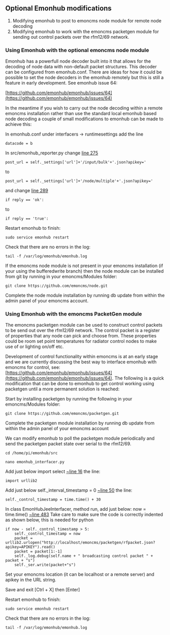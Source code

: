 ## Optional Emonhub modifications

1. Modifying emonhub to post to emoncms node module for remote node decoding
2. Modifying emonhub to work with the emoncms packetgen module for sending out control packets over the rfm12/69 network.

### Using Emonhub with the optional emoncms node module

Emonhub has a powerfull node decoder built into it that allows for the decoding of node data with non-default packet structures. This decoder can be configured from emonhub.conf. There are ideas for how it could be possible to set the node decoders in the emonhub remotely but this is still a feature in early development. See emonhub issue 64:

[https://github.com/emonhub/emonhub/issues/64](https://github.com/emonhub/emonhub/issues/64)

In the meantime if you wish to carry out the node decoding within a remote emoncms installation rather than use the standard local emonhub based node decoding a couple of small modifications to emonhub can be made to achieve this:

In emonhub.conf under interfacers -> runtimesettings add the line

    datacode = b

In src/emonhub_reporter.py change [line 275](https://github.com/emonhub/emonhub/blob/development/src/emonhub_reporter.py#L275)

    post_url = self._settings['url']+'/input/bulk'+'.json?apikey='

to

    post_url = self._settings['url']+'/node/multiple'+'.json?apikey='
    
and change [line 289](https://github.com/emonhub/emonhub/blob/development/src/emonhub_reporter.py#L289)

    if reply == 'ok':
    
to

    if reply == 'true':

Restart emonhub to finish:

    sudo service emonhub restart
    
Check that there are no errors in the log:

    tail -f /var/log/emonhub/emonhub.log
    
If the emoncms node module is not present in your emoncms installation (if your using the bufferedwrite branch) then the node module can be installed from git by running in your emoncms/Modules folder:

    git clone https://github.com/emoncms/node.git
    
Complete the node module installation by running db update from within the admin panel of your emoncms account.

### Using Emonhub with the emoncms PacketGen module

The emoncms packetgen module can be used to construct control packets to be send out over the rfm12/69 network. The control packet is a register of properties that any node can pick and choose from. These properties could be room set point temperatures for radiator control nodes to make use of or lighting on/off etc. 

Development of control functionality within emoncms is at an early stage and we are currently discussing the best way to interface emonhub with emoncms for control, see: [https://github.com/emonhub/emonhub/issues/64](https://github.com/emonhub/emonhub/issues/64). The following is a quick modification that can be done to emonhub to get control working using packetgen until a more permanent solution is reached:

Start by installing packetgen by running the following in your emoncms/Modules folder:

    git clone https://github.com/emoncms/packetgen.git
    
Complete the packetgen module installation by running db update from within the admin panel of your emoncms account

We can modify emonhub to poll the packetgen module periodically and send the packetgen packet state over serial to the rfm12/69.

    cd /home/pi/emonhub/src
    
    nano emonhub_interfacer.py
    
Add just below import select [~line 16](https://github.com/emonhub/emonhub/blob/development/src/emonhub_interfacer.py#L16) the line:

    import urllib2
    
Add just below self._interval_timestamp = 0 [~line 50](https://github.com/emonhub/emonhub/blob/development/src/emonhub_interfacer.py#L50) the line:

    self._control_timestamp = time.time() + 30
    
In class EmonHubJeeInterfacer, method run, add just below: now = time.time() [~line 483](https://github.com/emonhub/emonhub/blob/development/src/emonhub_interfacer.py#L483)
Take care to make sure the code is correctly indented as shown below, this is needed for python

    if now - self._control_timestamp > 5:
        self._control_timestamp = now
        packet = urllib2.urlopen("http://localhost/emoncms/packetgen/rfpacket.json?apikey=APIKEY").read()
        packet = packet[1:-1]
        self._log.debug(self.name + " broadcasting control packet " + packet + "s")
        self._ser.write(packet+"s")
        
Set your emoncms location (it can be localhost or a remote server) and apikey in the URL string.

Save and exit [Ctrl + X] then [Enter]
        
Restart emonhub to finish:

    sudo service emonhub restart
    
Check that there are no errors in the log:

    tail -f /var/log/emonhub/emonhub.log
